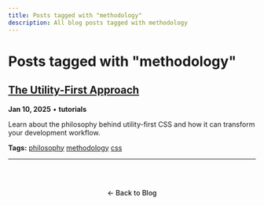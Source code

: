 ```yaml
---
title: Posts tagged with "methodology"
description: All blog posts tagged with methodology
---
```


# Posts tagged with "methodology"

## [The Utility-First Approach](/blog/2025/utility-first-approach)

**Jan 10, 2025** • **tutorials**

Learn about the philosophy behind utility-first CSS and how it can transform your development workflow.

**Tags:** [philosophy](/blog/tags/philosophy) [methodology](/blog/tags/methodology) [css](/blog/tags/css)

---

<div class="back-to-blog">
  <a href="/blog/" class="back-link">← Back to Blog</a>
</div>

<style>
.back-to-blog {
  text-align: center;
  margin: 3rem 0;

.back-link {
  display: inline-block;
  padding: 0.75rem 1.5rem;
  background: var(--vp-c-bg-soft);
  color: var(--vp-c-text-1);
  text-decoration: none;
  border-radius: 8px;
  border: 1px solid var(--vp-c-divider);
  transition: all 0.2s ease;
  font-weight: 500;

.back-link:hover {
  background: var(--vp-c-brand);
  color: white;
  border-color: var(--vp-c-brand);
</style>
